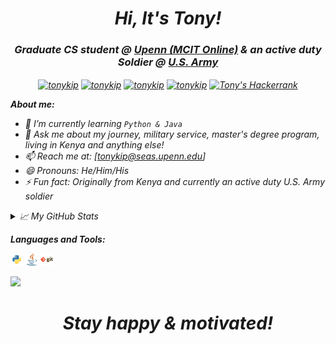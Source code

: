 
<h1 align="center"><em>Hi, It's Tony!<em></h1>
<h3 align="center">Graduate CS student @ <a href=https://gradadm.seas.upenn.edu/masters/computer-and-information-technology-mcit-online/ target="blank">Upenn (MCIT Online)</a> & an active duty Soldier @ <a href=https://www.army.mil/>U.S. Army</a></a></h3>

<p align="center">
<a href=mailto:tonykip@seas.upenn.edu target="blank"><img align="center" src=https://cdn.jsdelivr.net/npm/simple-icons@3.0.1/icons/gmail.svg alt="tonykip" height="20" width="20" /></a>
<a href=https://linkedin.com/in/tonykipkemboi target="blank"><img align="center" src=https://cdn.jsdelivr.net/npm/simple-icons@3.0.1/icons/linkedin.svg alt="tonykip" height="20" width="20" /></a>
<a href=https://github.com/tonykipkemboi?tab=followers target="blank"><img align="center" src=https://cdn.jsdelivr.net/npm/simple-icons@3.0.1/icons/github.svg alt="tonykip" height="20" width="20" /></a>
<a href=https://twitter.com/Tonykip92 target="blank"><img align="center" src=https://cdn.jsdelivr.net/npm/simple-icons@3.0.1/icons/twitter.svg alt="tonykip" height="20" width="20" /></a>
<a href="https://www.hackerrank.com/tonykip">
<img align="center" alt="Tony's Hackerrank" width="22px" src="https://cdn.jsdelivr.net/npm/simple-icons@v3/icons/hackerrank.svg" />
</a>
</p>

**About me:**
<p align="center"> 
  
- 🌱 I’m currently learning <code>Python & Java</code>
- 💬 Ask me about my journey, military service, master's degree program, living in Kenya and anything else!
- 📫 Reach me at: [tonykip@seas.upenn.edu]
- 😄 Pronouns: He/Him/His
- ⚡ Fun fact: Originally from Kenya and currently an active duty U.S. Army soldier

<details>
<summary>📈 My GitHub Stats</summary>
<p align="center"> <img src="https://github-readme-stats.vercel.app/api?username=tonykipkemboi&&show_icons=true&title_color=3498DB&icon_color=2ECC71&text_color=ffffff&bg_color=191919"/>
</details>
</p>

**Languages and Tools:**  

<code><img height="20" src="https://raw.githubusercontent.com/github/explore/80688e429a7d4ef2fca1e82350fe8e3517d3494d/topics/python/python.png"></code>
<code><img height="20" src="https://raw.githubusercontent.com/github/explore/80688e429a7d4ef2fca1e82350fe8e3517d3494d/topics/java/java.png"></code>
<code><img height="20" src="https://raw.githubusercontent.com/github/explore/80688e429a7d4ef2fca1e82350fe8e3517d3494d/topics/git/git.png"></code>

![](https://visitor-badge.glitch.me/badge?page_id=tonykipkemboi.tonykipkemboi)

<h1 align="center"><em>Stay happy & motivated!<em></h1>







